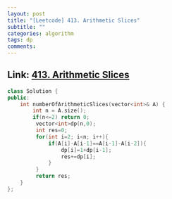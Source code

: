 ```yaml
---
layout: post
title: "[Leetcode] 413. Arithmetic Slices"
subtitle: ""
categories: algorithm
tags: dp
comments:
---
```


## Link: [413. Arithmetic Slices](https://leetcode.com/problems/arithmetic-slices/)

```cpp
class Solution {
public:
    int numberOfArithmeticSlices(vector<int>& A) {
        int n = A.size();
        if(n<=2) return 0;
         vector<int>dp(n,0);
         int res=0;
         for(int i=2; i<n; i++){
             if(A[i]-A[i-1]==A[i-1]-A[i-2]){
                 dp[i]=1+dp[i-1];
                 res+=dp[i];
             }
         }
         return res;
    }
};
```
